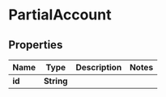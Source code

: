 

# PartialAccount


## Properties

| Name | Type | Description | Notes |
|------------ | ------------- | ------------- | -------------|
|**id** | **String** |  |  |



